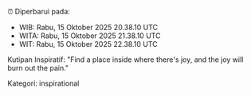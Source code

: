 ⏰ Diperbarui pada:
- WIB: Rabu, 15 Oktober 2025 20.38.10 UTC
- WITA: Rabu, 15 Oktober 2025 21.38.10 UTC
- WIT: Rabu, 15 Oktober 2025 22.38.10 UTC

Kutipan Inspiratif:
"Find a place inside where there's joy, and the joy will burn out the pain."


Kategori: inspirational

